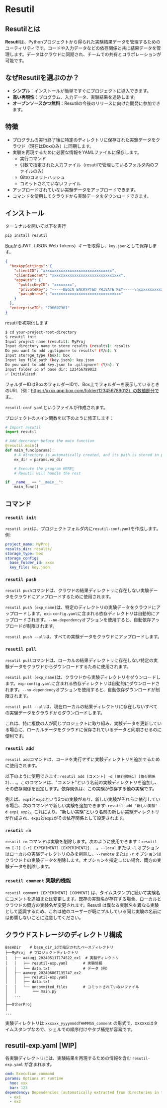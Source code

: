 # Resutil

## Resutilとは

**Resutil**は、Pythonプロジェクトから得られた実験結果データを管理するためのユーティリティです。コードや入力データなどの依存関係と共に結果データを管理します。データはクラウドに同期され、チームでの共有とコラボレーションが可能です。

## なぜResutilを選ぶのか？

- **シンプル**：インストールが簡単ですぐにプロジェクトに導入できます。
- **高い再現性**：プログラム、入力データ、実験結果を追跡します。
- **オープンソースかつ無料**：Resutilの今後のリリースに向けた開発に参加できます。

## 特徴

- プログラムの実行終了後に特定のディレクトリに保存された実験データをクラウド（現在はBoxのみ）に同期します。
- 実験を再現するために必要な情報をYAMLファイルに保存します。
  - 実行コマンド
  - 引数で指定された入力ファイル（resutilで管理しているフォルダ内のファイルのみ）
  - Gitのコミットハッシュ
  - コミットされていないファイル
- アップロードされていない実験データをアップロードできます。
- コマンドを使用してクラウドから実験データをダウンロードできます。

## インストール

ターミナルを開いて以下を実行

```bash
pip install resutil
```

[Box](https://developer.box.com/guides/authentication/jwt/)からJWT（JSON Web Tokens）キーを取得し、`key.json`として保存します。

```JSON
{
  "boxAppSettings": {
    "clientID": "xxxxxxxxxxxxxxxxxxxxxxxxxxxxxxx",
    "clientSecret": "xxxxxxxxxxxxxxxxxxxxxxxxxxxxxxx",
    "appAuth": {
      "publicKeyID": "xxxxxxxx",
      "privateKey": "-----BEGIN ENCRYPTED PRIVATE KEY-----\nxxxxxxxxxxxxxxxxxxxxxxxxxxxxxxx\n-----END ENCRYPTED PRIVATE KEY-----\n",
      "passphrase": "xxxxxxxxxxxxxxxxxxxxxxxxxxxxxxx"
    }
  },
  "enterpriseID": "796607301"
}
```

resutilを初期化します

```bash
$ cd your-project-root-directory
$ resutil init
Input project name (resutil): MyProj
Input directory name to store results (results): results
Do you want to add .gitignore to results? (Y/n): Y
Input storage_type (box): box
Input key file_path (key.json): key.json
Do you want to add key.json to .gitignore? (Y/n): Y
Input folder id of base dir: 123456789012
✅ Initialized.
```

フォルダーIDはBoxのフォルダーIDで、Box上でフォルダーを表示しているときのURL（例：https://xxxx.app.box.com/folder/123456789012）の数値部分です。

`resutil-conf.yaml`というファイルが作成されます。

プロジェクトのメイン関数を以下のように修正します：

```python
# Import resutil
import resutil

# Add decorator before the main function
@resutil.main()
def main_func(params):
    # A directory is automatically created, and its path is stored in params.ex_dir
    ex_dir = params.ex_dir 

    # Execute the program HERE🚀
    # Resutil will handle the rest

if __name__ == "__main__":
    main_func()
```

## コマンド

### `resutil init`

`resutil init`は、プロジェクトフォルダ内に`resutil-conf.yaml`を作成します。例:

```yaml
project_name: MyProj
results_dir: results/
storage_type: box
storage_config:
  base_folder_id: xxxx
  key_file: key.json
```

### `resutil push`

`resutil push`コマンドは、クラウドの結果ディレクトリに存在しない実験データをクラウドにアップロードするために使用されます。

`resutil push [exp_name]`は、特定のディレクトリの実験データをクラウドにアップロードします。`exp-config.yaml`に含まれる依存ディレクトリは自動的にアップロードされます。`--no-dependency`オプションを使用すると、自動依存アップロードが制限されます。

`resutil push --all`は、すべての実験データをクラウドにアップロードします。

### `resutil pull`

`resutil pull`コマンドは、ローカルの結果ディレクトリに存在しない特定の実験データをクラウドからダウンロードするために使用されます。

`resutil pull [exp_name]`は、クラウドから実験ディレクトリをダウンロードします。`exp-config.yaml`に含まれる依存ディレクトリは自動的にダウンロードされます。`--no-dependency`オプションを使用すると、自動依存ダウンロードが制限されます。

`resutil pull --all`は、現在ローカルの結果ディレクトリに存在しないすべての実験データをクラウドからダウンロードします。

これは、特に複数の人が同じプロジェクトに取り組み、実験データを更新している場合に、ローカルデータをクラウドに保存されているデータと同期させるのに便利です。

### `resutil add`

`resutil add`コマンドは、コードを実行せずに実験ディレクトリを追加するために使用されます。

以下のように使用できます: `resutil add [コメント] -d [依存関係1] [依存関係2]...`。このコマンドは、"コメント"という名前の実験ディレクトリを追加し、その依存関係を設定します。依存関係は、この実験が依存する他の実験です。

例えば、`exp1`と`exp2`という2つの実験があり、新しい実験がそれらに依存している場合、次のコマンドで新しい実験を追加できます: `resutil add "新しい実験" -d exp1 exp2`。これにより、"新しい実験"という名前の新しい実験ディレクトリが作成され、`exp1`と`exp2`がその依存関係として設定されます。

### `resutil rm`

`resutil rm` コマンドは実験を削除します。次のように使用できます：`resutil rm [-l] [-r] EXPERIMENT1 [EXPERIMENT2]...`。`--local` または `-l` オプションはローカルの実験ディレクトリのみを削除し、`--remote` または `-r` オプションはクラウド上の実験データを削除します。オプションを指定しない場合、両方の実験データを削除します。

### `resutil comment` **実験的機能**

`resutil comment [EXPERIMENT] [COMMENT]` は、タイムスタンプに続いて実験名にコメントを追加または変更します。既存の実験名が存在する場合、ローカルとクラウドの両方の実験名が変更されます。Resutil は異なる実験名を異なる実験として認識するため、これは他のユーザーが既にプルしている同じ実験の名前には影響しないことに注意してください。

## クラウドストレージのディレクトリ構成

```plaintext
BaseDir    # base_dir_idで指定されたベースディレクトリ
├──MyProj  # プロジェクトディレクトリ
│   ├── aakuqj_20240511T174522_ex1  # 実験ディレクトリ
│   │   ├── resutil-exp.yaml       # 実験情報
│   │   └── data.txt               # データ（例）
│   ├── aamxrp_20240606T135747_ex2
│   │   ├── resutil-exp.yaml
│   │   ├── data.txt
│   │   └── uncommited_files       # コミットされていないファイル
│   │       └── main.py
│   ...
│   
├──OtherProj
│
...
```

実験ディレクトリは `xxxxxx_yyyymmddTHHMMSS_comment` の形式で、xxxxxxはタイムスタンプなので、シェルでの順序付けやタブ補完が容易です。

## resutil-exp.yaml [WIP]

各実験ディレクトリには、実験結果を再現するための情報を含む `resutil-exp.yaml` が含まれます。

```yaml
cmd: Execution command
params: Options at runtime
  hoo: xxx
  bar: 123
dependency: Dependencies (automatically extracted from directories in the command)
  - ex1
  - ex2
```
